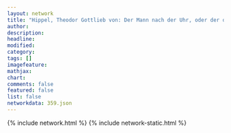 ```yaml
---
layout: network
title: "Hippel, Theodor Gottlieb von: Der Mann nach der Uhr, oder der ordentliche Mann (1765)"
author:
description:
headline:
modified:
category:
tags: []
imagefeature: 
mathjax: 
chart: 
comments: false
featured: false
list: false
networkdata: 359.json
---
```

{% include network.html %}
{% include network-static.html %}
